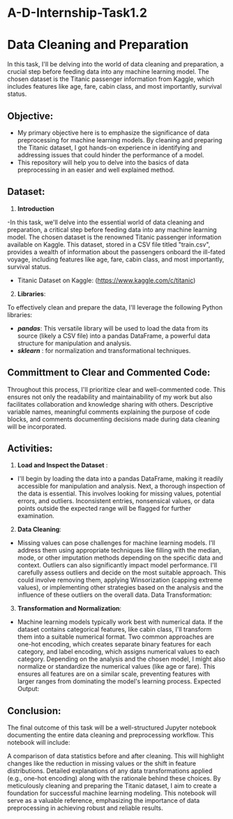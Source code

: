 # A-D-Internship-Task1.2
# Data Cleaning and Preparation 
In this task, I'll be delving into the world of data cleaning and preparation, a crucial step before feeding data into any machine learning model. The chosen dataset is the Titanic passenger information from Kaggle, which includes features like age, fare, cabin class, and most importantly, survival status.

## Objective:
- My primary objective here is to emphasize the significance of data preprocessing for machine learning models. By cleaning and preparing the Titanic dataset, I got hands-on experience in identifying and addressing issues that could hinder the performance of a model.
- This repository will help you to delve into the basics of data preprocessing in an easier and well explained method.
## Dataset:
1. **Introduction**

-In this task, we'll delve into the essential world of data cleaning and preparation, a critical step before feeding data into any machine learning model. The chosen dataset is the renowned Titanic passenger information available on Kaggle. This dataset, stored in a CSV file titled "train.csv", provides a wealth of information about the passengers onboard the ill-fated voyage, including features like age, fare, cabin class, and most importantly, survival status.
- Titanic Dataset on Kaggle: (https://www.kaggle.com/c/titanic)
2. **Libraries**:

To effectively clean and prepare the data, I'll leverage the following Python libraries:

-  ***pandas***: This versatile library will be used to load the data from its source (likely a CSV file) into a pandas DataFrame, a powerful data structure for manipulation and analysis.
-  ***sklearn*** : for normalization and transformational techniques.
## Committment to Clear and Commented Code:

Throughout this process, I'll prioritize clear and well-commented code. This ensures not only the readability and maintainability of my work but also facilitates collaboration and knowledge sharing with others. Descriptive variable names, meaningful comments explaining the purpose of code blocks, and comments documenting decisions made during data cleaning will be incorporated.

## Activities:

1. **Load and Inspect the Dataset** :
- I'll begin by loading the data into a pandas DataFrame, making it readily accessible for manipulation and analysis.
Next, a thorough inspection of the data is essential. This involves looking for missing values, potential errors, and outliers. Inconsistent entries, nonsensical values, or data points outside the expected range will be flagged for further examination.
2. **Data Cleaning**:
- Missing values can pose challenges for machine learning models. I'll address them using appropriate techniques like filling with the median, mode, or other imputation methods depending on the specific data and context.
Outliers can also significantly impact model performance. I'll carefully assess outliers and decide on the most suitable approach. This could involve removing them, applying Winsorization (capping extreme values), or implementing other strategies based on the analysis and the influence of these outliers on the overall data.
Data Transformation:
3. **Transformation and Normalization**:
- Machine learning models typically work best with numerical data. If the dataset contains categorical features, like cabin class, I'll transform them into a suitable numerical format. Two common approaches are one-hot encoding, which creates separate binary features for each category, and label encoding, which assigns numerical values to each category.
Depending on the analysis and the chosen model, I might also normalize or standardize the numerical values (like age or fare). This ensures all features are on a similar scale, preventing features with larger ranges from dominating the model's learning process.
Expected Output:

## Conclusion:
The final outcome of this task will be a well-structured Jupyter notebook documenting the entire data cleaning and preprocessing workflow. This notebook will include:

A comparison of data statistics before and after cleaning. This will highlight changes like the reduction in missing values or the shift in feature distributions.
Detailed explanations of any data transformations applied (e.g., one-hot encoding) along with the rationale behind these choices.
By meticulously cleaning and preparing the Titanic dataset, I aim to create a foundation for successful machine learning modeling. This notebook will serve as a valuable reference, emphasizing the importance of data preprocessing in achieving robust and reliable results.
